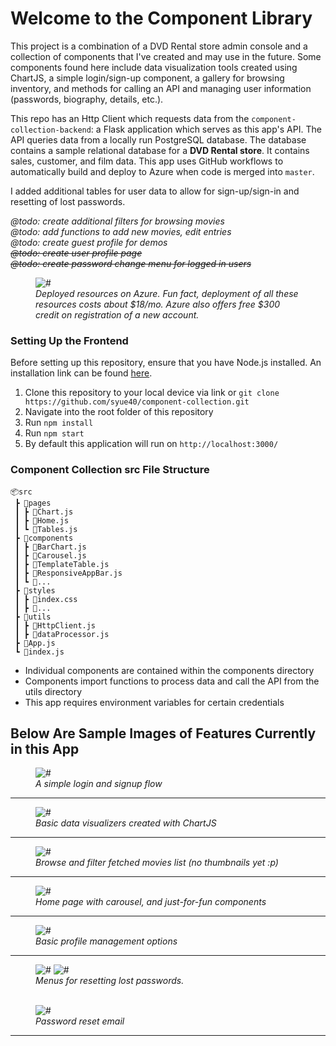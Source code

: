 # Welcome to the Component Library
This project is a combination of a DVD Rental store admin console and a collection of components that I've created and may use in the future. Some components found here include data visualization tools created using ChartJS, a simple login/sign-up component, a gallery for browsing inventory, and methods for calling an API and managing user information (passwords, biography, details, etc.).

This repo has an Http Client which requests data from the ```component-collection-backend```: a Flask application which serves as this app's API. The API queries data from a locally run PostgreSQL database. The database contains a sample relational database for a **DVD Rental store**. It contains sales, customer, and film data. This app uses GitHub workflows to automatically build and deploy to Azure when code is merged into ```master```.

I added additional tables for user data to allow for sign-up/sign-in and resetting of lost passwords.

*@todo: create additional filters for browsing movies*\
*@todo: add functions to add new movies, edit entries*\
*@todo: create guest profile for demos*\
~~*@todo: create user profile page*~~\
~~*@todo: create password change menu for logged in users*~~

<figure>
<img src="https://i.ibb.co/H4V7F7M/deployment.png" alt="#">
<figcaption><i>Deployed resources on Azure. Fun fact, deployment of all these resources costs about $18/mo. Azure also offers free $300 credit on registration of a new account.</i></figcaption>
</figure>

### Setting Up the Frontend
Before setting up this repository, ensure that you have Node.js installed. An installation link can be found  <a href="https://nodejs.org/en/download/">here</a>.
1. Clone this repository to your local device via link or ```git clone https://github.com/syue40/component-collection.git```
2. Navigate into the root folder of this repository
3. Run ```npm install```
4. Run ```npm start```
5. By default this application will run on ```http://localhost:3000/```

### Component Collection src File Structure
```
📦src
 ┣ 📂pages
 ┃ ┣ 📜Chart.js
 ┃ ┣ 📜Home.js
 ┃ ┗ 📜Tables.js
 ┣ 📂components
 ┃ ┣ 📜BarChart.js
 ┃ ┣ 📜Carousel.js
 ┃ ┣ 📜TemplateTable.js
 ┃ ┣ 📜ResponsiveAppBar.js
 ┃ ┗ 📜...
 ┣ 📂styles
 ┃ ┣ 📜index.css
 ┃ ┣ 📜...
 ┣ 📂utils
 ┃ ┣ 📜HttpClient.js
 ┃ ┣ 📜dataProcessor.js
 ┣ 📜App.js
 ┗ 📜index.js
```
- Individual components are contained within the components directory
- Components import functions to process data and call the API from the utils directory
- This app requires environment variables for certain credentials

## Below Are Sample Images of Features Currently in this App

<figure>
<img src="https://i.ibb.co/r7w8bLG/login.png" alt="#">
<figcaption><i>A simple login and signup flow</i></figcaption>
</figure>
<hr>
<figure>
<img src="https://i.ibb.co/cr0sbgS/data-vis-1.png" alt="#">
<figcaption><i>Basic data visualizers created with ChartJS</i></figcaption>
</figure>
<hr>
<figure>
<img src="https://i.ibb.co/yWZp8BV/local.png" alt="#">
<figcaption><i>Browse and filter fetched movies list (no thumbnails yet :p)</i></figcaption>
</figure>
<hr>
<figure>
<img src="https://i.ibb.co/Vwvz9VK/homepage.png" alt="#">
<figcaption><i>Home page with carousel, and just-for-fun components</i></ficaption>
</figure>
<hr>
<figure>
<img src="https://i.ibb.co/m45BdMr/data-vis-9.png" alt="#">
<figcaption><i>Basic profile management options</i></figcaption>
</figure>
<hr>
<figure>
<img src="https://i.ibb.co/QrRy3P3/reset1.png" alt="#">
<img src="https://i.ibb.co/VqP7NyY/reset2.png" alt="#">
<figcaption><i>Menus for resetting lost passwords.</i></figcaption>
<figure>
</figure>
</br>
<img src="https://i.ibb.co/9spt49M/resetemail.png" alt="#">
<figcaption><i>Password reset email</i></figcaption>
</figure>
<hr>
